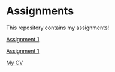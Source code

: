 # Assignments

This repository contains my assignments!

[Assignment 1](assignment1.md)

[Assignment 1](assignment2.md)

[My CV](cv.md)
